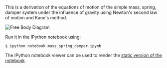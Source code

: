 This is a derivation of the equations of motion of the simple mass, spring,
damper system under the influence of gravity using Newton's second law of
motion and Kane's method.

![Free Body Diagram](https://cdn.rawgit.com/pydy/pydy/master/examples/mass_spring_damper/mass_spring_damper.svg)

Run it in the IPython notebook using:

```
$ ipython notebook mass_spring_damper.ipynb
```

The IPython notebook viewer can be used to render the [static version of the
notebook](http://nbviewer.ipython.org/urls/raw2.github.com/PythonDynamics/pydy_examples/master/mass_spring_damper/mass_spring_damper.ipynb?create=1).
